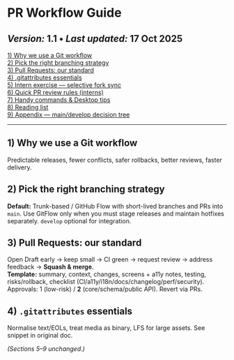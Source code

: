 # **PR Workflow Guide**

***Version:*** 1.1 • ***Last updated:*** 17 Oct 2025  
---

[1) Why we use a Git workflow](#1-why-we-use-a-git-workflow)  
[2) Pick the right branching strategy](#2-pick-the-right-branching-strategy)  
[3) Pull Requests: our standard](#3-pull-requests-our-standard)  
[4) .gitattributes essentials](#4-gitattributes-essentials)  
[5) Intern exercise — selective fork sync](#5-intern-exercise--selective-fork-sync)  
[6) Quick PR review rules (interns)](#6-quick-pr-review-rules-interns)  
[7) Handy commands & Desktop tips](#7-handy-commands--desktop-tips)  
[8) Reading list](#8-reading-list)  
[9) Appendix — main/develop decision tree](#9-appendix--maindevelop-decision-tree)

---

## **1) Why we use a Git workflow**
Predictable releases, fewer conflicts, safer rollbacks, better reviews, faster delivery.

## **2) Pick the right branching strategy**
**Default:** Trunk-based / GitHub Flow with short-lived branches and PRs into `main`. Use GitFlow only when you must stage releases and maintain hotfixes separately. `develop` optional for integration.

## **3) Pull Requests: our standard**
Open Draft early → keep small → CI green → request review → address feedback → **Squash & merge**.  
**Template:** summary, context, changes, screens + a11y notes, testing, risks/rollback, checklist (CI/a11y/i18n/docs/changelog/perf/security).  
Approvals: 1 (low-risk) / **2** (core/schema/public API). Revert via PRs.

## **4) `.gitattributes` essentials**
Normalise text/EOLs, treat media as binary, LFS for large assets. See snippet in original doc.

*(Sections 5–9 unchanged.)*

